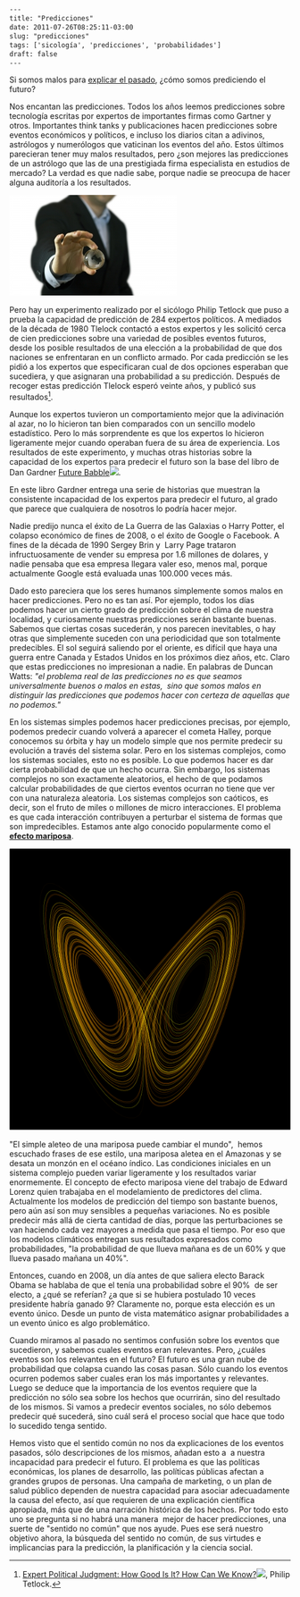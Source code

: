     ---
    title: "Predicciones"
    date: 2011-07-26T08:25:11-03:00
    slug: "predicciones"
    tags: ['sicología', 'predicciones', 'probabilidades']
    draft: false
    ---
 
Si somos malos para [explicar el pasado](/blog/2011/07/razonamiento-circular.html),
¿cómo somos prediciendo el futuro?

Nos encantan las predicciones. Todos los años leemos predicciones sobre
tecnología escritas por expertos de importantes firmas como Gartner y
otros. Importantes think tanks y publicaciones hacen predicciones sobre
eventos económicos y políticos, e incluso los diarios citan a adivinos,
astrólogos y numerólogos que vaticinan los eventos del año. Estos
últimos parecieran tener muy malos resultados, pero ¿son mejores las
predicciones de un astrólogo que las de una prestigiada firma
especialista en estudios de mercado? La verdad es que nadie sabe, porque
nadie se preocupa de hacer alguna auditoría a los resultados.

![predecir el futuro](1281812_businessman_holding_crystal_globe.jpg)

Pero hay un experimento realizado por el sicólogo Philip Tetlock que
puso a prueba la capacidad de predicción de 284 expertos políticos. A
mediados de la década de 1980 Tlelock contactó a estos expertos y les
solicitó cerca de cien predicciones sobre una variedad de posibles
eventos futuros, desde los posible resultados de una elección a la
probabilidad de que dos naciones se enfrentaran en un conflicto armado.
Por cada predicción se les pidió a los expertos que especificaran cual
de dos opciones esperaban que sucediera, y que asignaran una
probabilidad a su predicción. Después de recoger estas predicción
Tlelock esperó veinte años, y publicó sus resultados[^1].

Aunque los expertos tuvieron un comportamiento mejor que la adivinación
al azar, no lo hicieron tan bien comparados con un sencillo modelo
estadístico. Pero lo más sorprendente es que los expertos lo hicieron
ligeramente mejor cuando operaban fuera de su área de experiencia. Los
resultados de este experimento, y muchas otras historias sobre la
capacidad de los expertos para predecir el futuro son la base del libro
de Dan Gardner [Future Babble](http://www.amazon.com/gp/product/0525952055/ref=as_li_tf_tl?ie=UTF8&tag=lanaturaledel-20&linkCode=as2&camp=217145&creative=399369&creativeASIN=0525952055)![](http://www.assoc-amazon.com/e/ir?t=lanaturaledel-20&l=as2&o=1&a=0525952055&camp=217145&creative=399369).

En este libro Gardner entrega una serie de historias que muestran la
consistente incapacidad de los expertos para predecir el futuro, al
grado que parece que cualquiera de nosotros lo podría hacer mejor.

Nadie predijo nunca el éxito de La Guerra de las Galaxias o Harry
Potter, el colapso económico de fines de 2008, o el éxito de Google o
Facebook. A fines de la década de 1990 Sergey Brin y  Larry Page
trataron infructuosamente de vender su empresa por 1.6 millones de
dolares, y nadie pensaba que esa empresa llegara valer eso, menos mal,
porque actualmente Google está evaluada unas 100.000 veces más.

Dado esto pareciera que los seres humanos simplemente somos malos en
hacer predicciones. Pero no es tan así. Por ejemplo, todos los días
podemos hacer un cierto grado de predicción sobre el clima de nuestra
localidad, y curiosamente nuestras predicciones serán bastante buenas.
Sabemos que ciertas cosas sucederán, y nos parecen inevitables, o hay
otras que simplemente suceden con una periodicidad que son totalmente
predecibles. El sol seguirá saliendo por el oriente, es difícil que haya
una guerra entre Canada y Estados Unidos en los próximos diez años, etc.
Claro que estas predicciones no impresionan a nadie. En palabras de
Duncan Watts: *"el problema real de las predicciones no es que seamos
universalmente buenos o malos en estas,  sino que somos malos en
distinguir las predicciones que podemos hacer con certeza de aquellas
que no podemos."*

En los sistemas simples podemos hacer predicciones precisas, por
ejemplo, podemos predecir cuando volverá a aparecer el cometa Halley,
porque conocemos su órbita y hay un modelo simple que nos permite
predecir su evolución a través del sistema solar. Pero en los sistemas
complejos, como los sistemas sociales, esto no es posible. Lo que
podemos hacer es dar cierta probabilidad de que un hecho ocurra. Sin
embargo, los sistemas complejos no son exactamente aleatorios, el hecho
de que podamos calcular probabilidades de que ciertos eventos ocurran no
tiene que ver con una naturaleza aleatoria. Los sistemas complejos son
caóticos, es decir, son el fruto de miles o millones de micro
interacciones. El problema es que cada interacción contribuyen a
perturbar el sistema de formas que son impredecibles. Estamos ante algo
conocido popularmente como el **[efecto mariposa](http://es.wikipedia.org/wiki/Efecto_mariposa)**.

![](AtractorDeLorenz.png)

"El simple aleteo de una mariposa puede cambiar el mundo",  hemos
escuchado frases de ese estilo, una mariposa aletea en el Amazonas y se
desata un monzón en el océano índico. Las condiciones iniciales en un
sistema complejo pueden variar ligeramente y los resultados variar
enormemente. El concepto de efecto mariposa viene del trabajo de Edward
Lorenz quien trabajaba en el modelamiento de predictores del clima.
Actualmente los modelos de predicción del tiempo son bastante buenos,
pero aún así son muy sensibles a pequeñas variaciones. No es posible
predecir más allá de cierta cantidad de días, porque las perturbaciones
se van haciendo cada vez mayores a medida que pasa el tiempo. Por eso
que los modelos climáticos entregan sus resultados expresados como
probabilidades, "la probabilidad de que llueva mañana es de un 60% y
que llueva pasado mañana un 40%".

Entonces, cuando en 2008, un día antes de que saliera electo Barack
Obama se hablaba de que el tenía una probabilidad sobre el 90%  de ser
electo, a ¿qué se referían? ¿a que si se hubiera postulado 10 veces
presidente habría ganado 9? Claramente no, porque esta elección es un
evento único. Desde un punto de vista matemático asignar probabilidades
a un evento único es algo problemático.

Cuando miramos al pasado no sentimos confusión sobre los eventos que
sucedieron, y sabemos cuales eventos eran relevantes. Pero, ¿cuáles
eventos son los relevantes en el futuro? El futuro es una gran nube de
probabilidad que colapsa cuando las cosas pasan. Sólo cuando los eventos
ocurren podemos saber cuales eran los más importantes y relevantes.
Luego se deduce que la importancia de los eventos requiere que la
predicción no sólo sea sobre los hechos que ocurrirán, sino del
resultado de los mismos. Si vamos a predecir eventos sociales, no sólo
debemos predecir qué sucederá, sino cuál será el proceso social que hace
que todo lo sucedido tenga sentido.

Hemos visto que el sentido común no nos da explicaciones de los eventos
pasados, sólo descripciones de los mismos, añadan esto a  a nuestra
incapacidad para predecir el futuro. El problema es que las políticas
económicas, los planes de desarrollo, las políticas públicas afectan a
grandes grupos de personas. Una campaña de marketing, o un plan de salud
público dependen de nuestra capacidad para asociar adecuadamente la
causa del efecto, así que requieren de una explicación científica
apropiada, más que de una narración histórica de los hechos. Por todo
esto uno se pregunta si no habrá una manera  mejor de hacer
predicciones, una suerte de "sentido no común" que nos ayude. Pues ese
será nuestro objetivo ahora, la búsqueda del sentido no común, de sus
virtudes e implicancias para la predicción, la planificación y la
ciencia social.

[^1]: [Expert Political Judgment: How Good Is It? How Can We
Know?](http://www.amazon.com/gp/product/B003HOXLAW/ref=as_li_qf_sp_asin_tl?ie=UTF8&tag=lanaturaledel-20&linkCode=as2&camp=217145&creative=399373&creativeASIN=B003HOXLAW)![](http://www.assoc-amazon.com/e/ir?t=lanaturaledel-20&l=as2&o=1&a=B003HOXLAW&camp=217145&creative=399373), Philip Tetlock.
